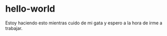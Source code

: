 # hello-world

Estoy haciendo esto mientras cuido de mi gata y espero a la hora de irme a trabajar.
